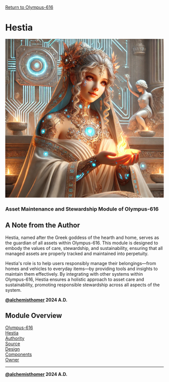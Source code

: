 [Return to Olympus-616](../olympus-616/README.md)

# Hestia
![hestia](./hestia.avatar.png)

### Asset Maintenance and Stewardship Module of Olympus-616

## A Note from the Author
Hestia, named after the Greek goddess of the hearth and home, serves as the guardian of all assets within Olympus-616. This module is designed to embody the values of care, stewardship, and sustainability, ensuring that all managed assets are properly tracked and maintained into perpetuity.

Hestia's role is to help users responsibly manage their belongings—from homes and vehicles to everyday items—by providing tools and insights to maintain them effectively. By integrating with other systems within Olympus-616, Hestia ensures a holistic approach to asset care and sustainability, promoting responsible stewardship across all aspects of the system.

****[@alchemisthomer](https://github.com/alchemisthomer)
2024 A.D.****

## Module Overview
[Olympus-616](../../README.md)  
[Hestia](README.md)  
[Authority](../zeus/zeus.components.md)  
[Source](hestia.source.md)  
[Design](hestia.design.md)  
[Components](hestia.components.md)  
[Owner](https://github.com/alchemisthomer)

***
**[@alchemisthomer](https://github.com/alchemisthomer)
2024 A.D.**